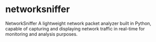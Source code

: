# networksniffer
NetworkSniffer A lightweight network packet analyzer built in Python, capable of capturing and displaying network traffic in real-time for monitoring and analysis purposes.
